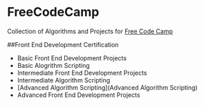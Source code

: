 # FreeCodeCamp

Collection of Algorithms and Projects for [Free Code Camp](https://www.freecodecamp.com/muir-fionn)

##Front End Development Certification
 - Basic Front End Development Projects
 - Basic Alogrithm Scripting
 - Intermediate Front End Development Projects
 - Intermediate Algorithm Scripting
 - [Advanced Algorithm Scripting](Advanced Algorithm Scripting)
 - Advanced Front End Development Projects
